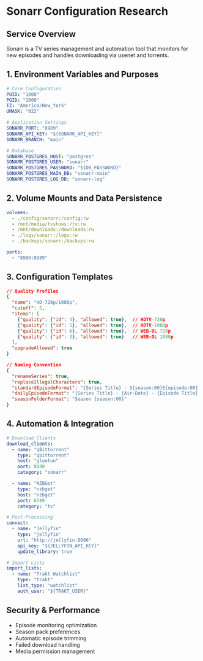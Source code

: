 # Sonarr Configuration Research

## Service Overview
Sonarr is a TV series management and automation tool that monitors for new episodes and handles downloading via usenet and torrents.

## 1. Environment Variables and Purposes

```yaml
# Core Configuration
PUID: "1000"
PGID: "1000"
TZ: "America/New_York"
UMASK: "022"

# Application Settings
SONARR_PORT: "8989"
SONARR_API_KEY: "${SONARR_API_KEY}"
SONARR_BRANCH: "main"

# Database
SONARR_POSTGRES_HOST: "postgres"
SONARR_POSTGRES_USER: "sonarr"
SONARR_POSTGRES_PASSWORD: "${DB_PASSWORD}"
SONARR_POSTGRES_MAIN_DB: "sonarr-main"
SONARR_POSTGRES_LOG_DB: "sonarr-log"
```

## 2. Volume Mounts and Data Persistence

```yaml
volumes:
  - ./config/sonarr:/config:rw
  - /mnt/media/tvshows:/tv:rw
  - /mnt/downloads:/downloads:rw
  - ./logs/sonarr:/logs:rw
  - ./backups/sonarr:/backups:rw

ports:
  - "8989:8989"
```

## 3. Configuration Templates

```json
// Quality Profiles
{
  "name": "HD-720p/1080p",
  "cutoff": 5,
  "items": [
    {"quality": {"id": 4}, "allowed": true},  // HDTV-720p
    {"quality": {"id": 5}, "allowed": true},  // HDTV-1080p
    {"quality": {"id": 6}, "allowed": true},  // WEB-DL 720p
    {"quality": {"id": 3}, "allowed": true}   // WEB-DL 1080p
  ],
  "upgradeAllowed": true
}

// Naming Convention
{
  "renameSeries": true,
  "replaceIllegalCharacters": true,
  "standardEpisodeFormat": "{Series Title} - S{season:00}E{episode:00} - {Episode Title} {Quality Full}",
  "dailyEpisodeFormat": "{Series Title} - {Air-Date} - {Episode Title} {Quality Full}",
  "seasonFolderFormat": "Season {season:00}"
}
```

## 4. Automation & Integration

```yaml
# Download Clients
download_clients:
  - name: "qBittorrent"
    type: "qbittorrent"
    host: "gluetun"
    port: 8080
    category: "sonarr"

  - name: "NZBGet"
    type: "nzbget"
    host: "nzbget"
    port: 6789
    category: "tv"

# Post-Processing
connect:
  - name: "Jellyfin"
    type: "jellyfin"
    url: "http://jellyfin:8096"
    api_key: "${JELLYFIN_API_KEY}"
    update_library: true

# Import Lists
import_lists:
  - name: "Trakt Watchlist"
    type: "trakt"
    list_type: "watchlist"
    auth_user: "${TRAKT_USER}"
```

## Security & Performance

- Episode monitoring optimization
- Season pack preferences
- Automatic episode trimming
- Failed download handling
- Media permission management